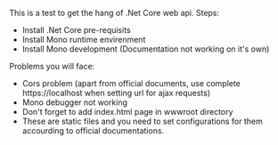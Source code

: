 This is a test to get the hang of .Net Core web api.
Steps:
* Install .Net Core pre-requisits
* Install Mono runtime envirenment
* Install Mono development (Documentation not working on it's own)

Problems you will face:
* Cors problem (apart from official documents, use complete https://localhost when setting url for ajax requests)
* Mono debugger not working
* Don't forget to add index.html page in wwwroot directory
* These are static files and you need to set configurations for them accourding to official documentations.



